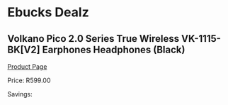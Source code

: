 
# Ebucks Dealz
## Volkano Pico 2.0 Series True Wireless VK-1115-BK[V2] Earphones Headphones (Black)
[Product Page](https://www.ebucks.com/web/shop/productSelected.do?prodId=1161754369&catId=714972256)

Price: R599.00

Savings: 


	